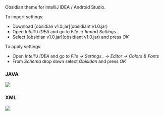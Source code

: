 Obsidian theme for IntelliJ IDEA / Android Studio.

To import settings:

- Download [obsidian v1.0.jar](obsidiant v1.0.jar)
- Open *IntelliJ IDEA* and go to *File -> Import Settings..*
- Select [obsidian v1.0.jar](obsidiant v1.0.jar) and press *OK*

To apply settings:

- Open *IntelliJ IDEA* and go to *File -> Settings.. -> Editor -> Colors & Fonts*
- From *Schema* drop down select *Obisidan* and press *OK*

### JAVA

![](https://github.com/dmytrodanylyk/obsidian-colors/blob/master/screenshot%20java.png)

### XML

![](https://github.com/dmytrodanylyk/obsidian-colors/blob/master/screenshot%20XML.png)

